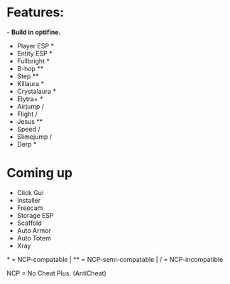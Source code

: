 # Features:

\- **Build in optifine.**

- Player ESP  *
- Entity ESP  *
- Fullbright  *
- B-hop       **
- Step        **
- Killaura    *
- Crystalaura *
- Elytra+     *
- Airjump     /
- Flight      / 
- Jesus       **
- Speed       /
- Slimejump   /
- Derp        *


# Coming up

- Click Gui
- Installer
- Freecam
- Storage ESP
- Scaffold
- Auto Armor
- Auto Totem
- Xray

 \* = NCP-compatable | \*\* = NCP-semi-compatable | / = NCP-incompatible 

NCP = No Cheat Plus. (AntiCheat)

